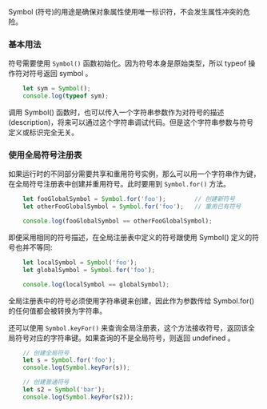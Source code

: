 
Symbol (符号)的用途是确保对象属性使用唯一标识符，不会发生属性冲突的危险。

### 基本用法

符号需要使用 `Symbol()` 函数初始化。因为符号本身是原始类型，所以 typeof 操作符对符号返回 symbol 。
```js
    let sym = Symbol();
    console.log(typeof sym);
```

调用 Symbol() 函数时，也可以传入一个字符串参数作为对符号的描述(description)，将来可以通过这个字符串调试代码。但是这个字符串参数与符号定义或标识完全无关。

### 使用全局符号注册表

如果运行时的不同部分需要共享和重用符号实例，那么可以用一个字符串作为键，在全局符号注册表中创建并重用符号。此时要用到 `Symbol.for()` 方法。
```js
    let fooGlobalSymbol = Symbol.for('foo');        // 创建新符号
    let otherFooGlobalSymbol = Symbol.for('foo');   // 重用已有符号

    console.log(fooGlobalSymbol == otherFooGlobalSymbol);
```

即便采用相同的符号描述，在全局注册表中定义的符号跟使用 Symbol() 定义的符号也并不等同:
```js
    let localSymbol = Symbol('foo');
    let globalSymbol = Symbol.for('foo');

    console.log(localSymbol == globalSymbol);
```
全局注册表中的符号必须使用字符串键来创建，因此作为参数传给 Symbol.for() 的任何值都会被转换为字符串。

还可以使用 `Symbol.keyFor()` 来查询全局注册表，这个方法接收符号，返回该全局符号对应的字符串键。如果查询的不是全局符号，则返回 undefined 。
```js
    // 创建全局符号
    let s = Symbol.for('foo');
    console.log(Symbol.keyFor(s));

    // 创建普通符号
    let s2 = Symbol('bar');
    console.log(Symbol.keyFor(s2));
```
